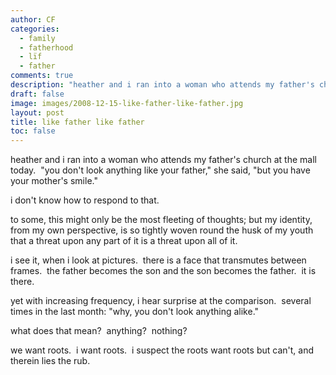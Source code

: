 ```yaml
---
author: CF
categories:
  - family
  - fatherhood
  - lïf
  - father
comments: true
description: "heather and i ran into a woman who attends my father's church at the mall today..."
draft: false
image: images/2008-12-15-like-father-like-father.jpg
layout: post
title: like father like father
toc: false
---
```

    
heather and i ran into a woman who attends my father's church at the mall today.  "you don't look anything like your father," she said, "but you have your mother's smile."    
    
i don't know how to respond to that.    
    
to some, this might only be the most fleeting of thoughts; but my identity, from my own perspective, is so tightly woven round the husk of my youth that a threat upon any part of it is a threat upon all of it.    
    
i see it, when i look at pictures.  there is a face that transmutes between frames.  the father becomes the son and the son becomes the father.  it is there.    
    
yet with increasing frequency, i hear surprise at the comparison.  several times in the last month: "why, you don't look anything alike."    
    
what does that mean?  anything?  nothing?    
    
we want roots.  i want roots.  i suspect the roots want roots but can't, and therein lies the rub.    
